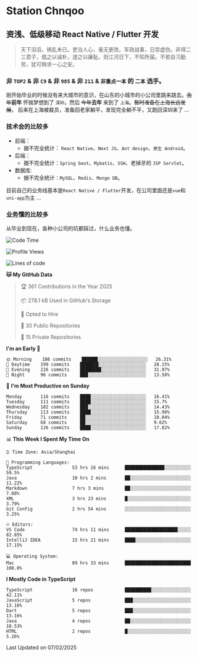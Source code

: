 # Station Chnqoo

## 资浅、低级移动 React Native / Flutter 开发

> 天下滔滔，祸乱未已。吏治人心，毫无更改。军政战事，日崇虚伪。非得二三君子，倡之以诚朴，道之以廉耻。则江河日下，不知所届。不若自习勤劳，犹可稍求一心之安。

### 非 `TOP2` & 非 `C9` & 非 `985` & 非 `211` & `非重点一本` 的 `二本` 选手。

刚开始毕业的时候没有来大城市的意识，在山东的小城市的小公司里跳来跳去。~~去年~~**前年** 怀揣梦想到了 `深圳`，然后 ~~今年~~**去年** 来到了 `上海`。~~暂时准备在上海长远发展~~。
后来在上海被裁员，准备回老家躺平，发现完全躺不平，又跑回深圳来了 ...

### 技术会的比较多

- 前端：
  - 据不完全统计： `React Native`、`Next JS`、`Ant design`、`原生 Android`。
- 后端：
  - 据不完全统计：`Spring boot`、`Mybatis`、`SSH`、老掉牙的 `JSP Servlet`。
- 数据库:
  - 据不完全统计：`MySQL`、`Redis`、`Mongo DB`。

目前自己的业务线基本是`React Native / Flutter`开发，在公司里面还是`vue`和`uni-app`为主 ...

### 业务懂的比较多

从毕业到现在，各种小公司的坑都踩过，什么业务也懂。

<!--START_SECTION:waka-->
![Code Time](http://img.shields.io/badge/Code%20Time-7%2C477%20hrs%2040%20mins-blue)

![Profile Views](http://img.shields.io/badge/Profile%20Views-0-blue)

![Lines of code](https://img.shields.io/badge/From%20Hello%20World%20I%27ve%20Written-433%20Thousand%20lines%20of%20code-blue)

**🐱 My GitHub Data** 

> 🏆 361 Contributions in the Year 2025
 > 
> 📦 278.1 kB Used in GitHub's Storage 
 > 
> 💼 Opted to Hire
 > 
> 📜 30 Public Repositories 
 > 
> 🔑 15 Private Repositories  
 > 
**I'm an Early 🐤** 

```text
🌞 Morning    186 commits    ██████░░░░░░░░░░░░░░░░░░░   26.31% 
🌆 Daytime    199 commits    ███████░░░░░░░░░░░░░░░░░░   28.15% 
🌃 Evening    226 commits    ████████░░░░░░░░░░░░░░░░░   31.97% 
🌙 Night      96 commits     ███░░░░░░░░░░░░░░░░░░░░░░   13.58%

```
📅 **I'm Most Productive on Sunday** 

```text
Monday       116 commits    ████░░░░░░░░░░░░░░░░░░░░░   16.41% 
Tuesday      111 commits    ████░░░░░░░░░░░░░░░░░░░░░   15.7% 
Wednesday    102 commits    ███░░░░░░░░░░░░░░░░░░░░░░   14.43% 
Thursday     113 commits    ████░░░░░░░░░░░░░░░░░░░░░   15.98% 
Friday       71 commits     ██░░░░░░░░░░░░░░░░░░░░░░░   10.04% 
Saturday     68 commits     ██░░░░░░░░░░░░░░░░░░░░░░░   9.62% 
Sunday       126 commits    ████░░░░░░░░░░░░░░░░░░░░░   17.82%

```


📊 **This Week I Spent My Time On** 

```text
⌚︎ Time Zone: Asia/Shanghai

💬 Programming Languages: 
TypeScript               53 hrs 16 mins      ███████████████░░░░░░░░░░   59.5% 
Java                     10 hrs 2 mins       ██░░░░░░░░░░░░░░░░░░░░░░░   11.22% 
Markdown                 7 hrs 3 mins        ██░░░░░░░░░░░░░░░░░░░░░░░   7.88% 
XML                      3 hrs 23 mins       █░░░░░░░░░░░░░░░░░░░░░░░░   3.79% 
Git Config               2 hrs 54 mins       ░░░░░░░░░░░░░░░░░░░░░░░░░   3.25%

🔥 Editors: 
VS Code                  74 hrs 11 mins      ████████████████████░░░░░   82.85% 
IntelliJ IDEA            15 hrs 21 mins      ████░░░░░░░░░░░░░░░░░░░░░   17.15%

💻 Operating System: 
Mac                      89 hrs 33 mins      █████████████████████████   100.0%

```

**I Mostly Code in TypeScript** 

```text
TypeScript               16 repos            ██████████░░░░░░░░░░░░░░░   42.11% 
JavaScript               5 repos             ███░░░░░░░░░░░░░░░░░░░░░░   13.16% 
Dart                     5 repos             ███░░░░░░░░░░░░░░░░░░░░░░   13.16% 
Java                     4 repos             ██░░░░░░░░░░░░░░░░░░░░░░░   10.53% 
HTML                     2 repos             █░░░░░░░░░░░░░░░░░░░░░░░░   5.26%

```



 Last Updated on 07/02/2025
<!--END_SECTION:waka-->

<!---
ChenqiaoStation/ChenqiaoStation is a ✨ special ✨ repository because its `README.md` (this file) appears on your GitHub profile.
You can click the Preview link to take a look at your changes.
--->
